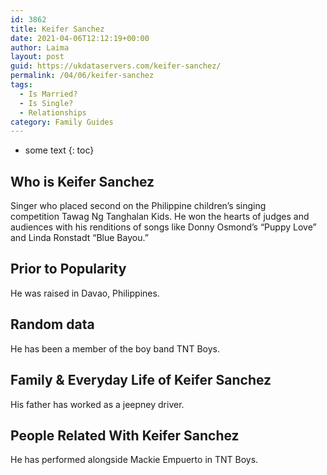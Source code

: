 ```yaml
---
id: 3862
title: Keifer Sanchez
date: 2021-04-06T12:12:19+00:00
author: Laima
layout: post
guid: https://ukdataservers.com/keifer-sanchez/
permalink: /04/06/keifer-sanchez
tags:
  - Is Married?
  - Is Single?
  - Relationships
category: Family Guides
---
```


* some text
{: toc}


## Who is Keifer Sanchez
                  
                  
                  
Singer who placed second on the Philippine children&#8217;s singing competition Tawag Ng Tanghalan Kids. He won the hearts of judges and audiences with his renditions of songs like Donny Osmond&#8217;s &#8220;Puppy Love&#8221; and Linda Ronstadt &#8220;Blue Bayou.&#8221; 
                  
              
            
              
            
                
                
                
## Prior to Popularity
                  
                  
                  
He was raised in Davao, Philippines. 
                  
              
            
              
            
                
                
                
## Random data
                  
                  
                  
He has been a member of the boy band TNT Boys. 
                  
              
            
              
            
                
                
                
## Family & Everyday Life of Keifer Sanchez
                  
                  
                  
His father has worked as a jeepney driver. 
                  
              
            
              
            
                
                
                
## People Related With Keifer Sanchez
                  
                  
                  
He has performed alongside Mackie Empuerto in TNT Boys. 
                  
              
            
              
            
                
              
            
              
              
            
            
              
            
          
          
          